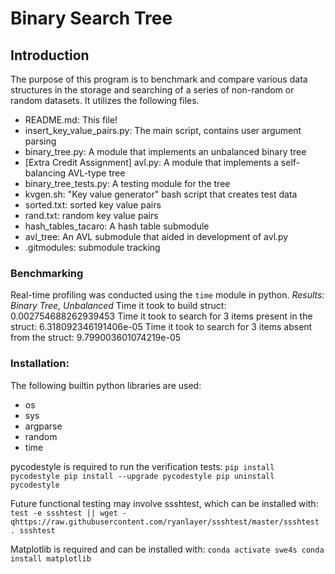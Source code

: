 # Binary Search Tree
## Introduction
The purpose of this program is to benchmark and compare various data structures in the storage and searching of a series of non-random or random datasets. It utilizes the following files.
- README.md: This file!
- insert_key_value_pairs.py: The main script, contains user argument parsing
- binary_tree.py: A module that implements an unbalanced binary tree
- [Extra Credit Assignment] avl.py: A module that implements a self-balancing AVL-type tree
- binary_tree_tests.py: A testing module for the tree
- kvgen.sh: "Key value generator" bash script that creates test data
- sorted.txt: sorted key value pairs
- rand.txt: random key value pairs
- hash_tables_tacaro: A hash table submodule
- avl_tree: An AVL submodule that aided in development of avl.py
- .gitmodules: submodule tracking


### Benchmarking
Real-time profiling was conducted using the `time` module in python.
*Results: Binary Tree, Unbalanced*
Time it took to build struct: 0.002754688262939453
Time it took to search for 3 items present in the struct: 6.318092346191406e-05
Time it took to search for 3 items absent from the struct: 9.799003601074219e-05

### Installation:
The following builtin python libraries are used:
- os
- sys
- argparse
- random
- time

pycodestyle is required to run the verification tests: `pip install pycodestyle pip install --upgrade pycodestyle pip uninstall pycodestyle`

Future functional testing may involve ssshtest, which can be installed with: `test -e ssshtest || wget -qhttps://raw.githubusercontent.com/ryanlayer/ssshtest/master/ssshtest . ssshtest`

Matplotlib is required and can be installed with: `conda activate swe4s conda install matplotlib`
